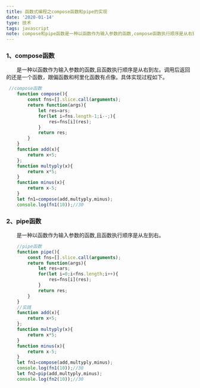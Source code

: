 ```yaml
---
title: 函数式编程之compose函数和pipe的实现
date: '2020-01-14'
type: 技术
tags: javascript
note: compose和pipe函数是一种以函数作为输入参数的函数,compose函数执行顺序是从右到左,pipe函数执行顺序是从左到右。调用后返回的还是一个函数，跟偏函数和柯里化函数有点像。
---
```

### 1、compose函数
&#8195;&#8195;是一种以函数作为输入参数的函数,且函数执行顺序是从右到左。调用后返回的还是一个函数，跟偏函数和柯里化函数有点像。具体实现过程如下。
```javascript
 //compose函数
    function compose(){
        const fns=[].slice.call(arguments);
        return function(args){
            let res=ars;
            for(let i=fns.length-1;i--;){
                res=fns[i](res);
            }
            return res;
        }
    }
    function add(x){
        return x+5;
    };
    function multyply(x){
        return x*5;
    }
    function minus(x){
        return x-5;
    }
    let fn1=compose(add,multyply,minus);
    console.log(fn1(10));//30
```
### 2、pipe函数
&#8195;&#8195;是一种以函数作为输入参数的函数,且函数执行顺序是从左到右。
```javascript
    //pipe函数
    function pipe(){
        const fns=[].slice.call(arguments);
        return function(args){
            let res=ars;
            for(let i=0;i<fns.length;i++){
                res=fns[i](res);
            }
            return res;
        }
    }
    //实践
    function add(x){
        return x+5;
    };
    function multyply(x){
        return x*5;
    }
    function minus(x){
        return x-5;
    }
    let fn1=compose(add,multyply,minus);
    console.log(fn1(10));//30
    let fn2=pip(add,multyply,minus);
    console.log(fn2(10));//30

```
